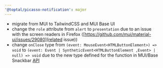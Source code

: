 ```yaml
---
'@toptal/picasso-notification': major
---
```


- migrate from MUI to TailwindCSS and MUI Base UI
- change the `role` attribute from `alert` to `presentation` due to an issue with the screen readers in Firefox ([https://github.com/mui/material-ui/issues/29080](related issue))
- change `onClose` type from `(event: MouseEvent<HTMLButtonElement>) => void` to `(event: Event | SyntheticEvent<HTMLButtonElement ,Event> | null) => void` due to the new type defined for the function in MUI/Base Snackbar [API](https://mui.com/base-ui/react-snackbar/components-api/#snackbar-prop-onClose)
